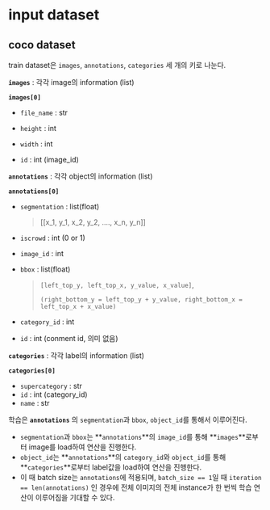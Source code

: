 # input dataset



## coco dataset

train dataset은 `images`, `annotations`, `categories` 세 개의 키로 나눈다.

**`images`** : 각각 image의 information (list)

**`images[0]`**

- `file_name`  : str

- `height` : int

- `width` : int

- `id` : int (image_id)



**`annotations`** : 각각 object의 information (list)

**`annotations[0]`**

- `segmentation` : list(float)

  > [[x_1, y_1, x_2, y_2, ...., x_n, y_n]]

- `iscrowd` : int (0 or 1)

- `image_id` : int

- `bbox` : list(float)

  > `[left_top_y, left_top_x, y_value, x_value]`,
  >
  > `(right_bottom_y = left_top_y + y_value, right_bottom_x = left_top_x + x_value)`

- `category_id` : int 

- `id` : int  (conment id, 의미 없음)



**`categories`** : 각각 label의 information (list)

**`categories[0]`**

- `supercategory` : str
- `id` : int (category_id)
- `name` : str



학습은 **`annotations`** 의 `segmentation`과 `bbox`, `object_id`를 통해서 이루어진다.

- `segmentation`과 `bbox`는 **`annotations`**의 `image_id`를 통해 **`images`**로부터 image를 load하여 연산을 진행한다.
- `object_id`는 **`annotations`**의 `category_id`와 `object_id`를 통해 **`categories`**로부터 label값을 load하여 연산을 진행한다.
- 이 때 batch size는 `annotations`에 적용되며, `batch_size == 1`일 때 `iteration == len(annotations)` 인 경우에 전체 이미지의 전체 instance가 한 번씩 학습 연산이 이루어짐을 기대할 수 있다.

